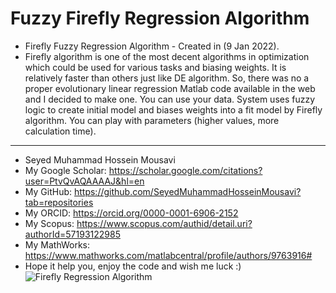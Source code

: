 # Fuzzy Firefly Regression Algorithm
- Firefly Fuzzy Regression Algorithm - Created in (9 Jan 2022).
- Firefly algorithm is one of the most decent algorithms in optimization which could be used for various tasks and biasing weights. It is relatively faster than others just like DE algorithm. So, there was no a proper evolutionary linear regression Matlab code available in the web and I decided to make one. You can use your data. System uses fuzzy logic to create initial model and biases weights into a fit model by Firefly algorithm. You can play with parameters (higher values, more calculation time).

-  ------------------------------------------------ 
- Seyed Muhammad Hossein Mousavi 
- My Google Scholar: https://scholar.google.com/citations?user=PtvQvAQAAAAJ&hl=en 
- My GitHub: https://github.com/SeyedMuhammadHosseinMousavi?tab=repositories 
- My ORCID: https://orcid.org/0000-0001-6906-2152 
- My Scopus: https://www.scopus.com/authid/detail.uri?authorId=57193122985 
- My MathWorks: https://www.mathworks.com/matlabcentral/profile/authors/9763916# 
- Hope it help you, enjoy the code and wish me luck :)
![Firefly Regression Algorithm](https://user-images.githubusercontent.com/11339420/148678069-54f6531c-8ecd-48ce-aecc-169e14013248.JPG)

